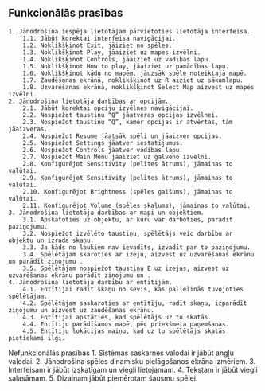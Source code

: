 ## Funkcionālās prasības
    1. Jānodrošina iespēja lietotājam pārvietoties lietotāja interfeisa. 
        1.1. Jābūt korektai interfeisa navigācijai.
        1.2. Noklikšķinot Exit, jāiziet no spēles.
        1.3. Noklikšķinot Play, jāaiziet uz mapes izvēlni.
        1.4. Noklikšķinot Controls, jāaiziet uz vadības lapu.
        1.5. Noklikšķinot How to play, jāaiziet uz pamācības lapu.
        1.6. Noklikšķinot kādu no mapēm, jāuzsāk spēle noteiktajā mapē.
        1.7. Zaudēšanas ekrānā, noklikšķinot uz R aiziet uz sākumlapu.
        1.8. Uzvarēšanas ekrānā, noklikšķinot Select Map aizvest uz mapes izvēlni.
    2. Jānodrošina lietotāja darbības ar opcijām.
        2.1. Jābūt korektai opciju izvēlnes navigācijai.
        2.2. Nospiežot taustiņu “Q” jāatveras opcijas izvēlnei.
        2.3. Nospiežot taustiņu “Q”, kamēr opcijas ir atvērtas, tām jāaizveras.
        2.4. Nospiežot Resume jāatsāk spēli un jāaizver opcijas.
        2.5. Nospiežot Settings jāatver iestatījumus.
        2.6. Nospiežot Controls jāatver vadības lapu.
        2.7. Nospiežot Main Menu jāaiziet uz galveno izvēlni.
        2.8. Konfigurējot Sensitivity (pelītes ātrums), jāmainas to valūtai.
        2.9. Konfigurējot Sensitivity (pelītes ātrums), jāmainas to valūtai.
        2.10. Konfigurējot Brightness (spēles gaišums), jāmainas to valūtai.
        2.11. Konfigurējot Volume (spēles skaļums), jāmainas to valūtai.
    3. Jānodrošina lietotāja darbības ar mapi un objektiem.
        3.1. Apskatoties uz objektu, ar kuru var darboties, parādīt paziņojumu.
        3.2. Nospiežot izvēlēto taustiņu, spēlētājs veic darbību ar objektu un izrada skaņu.
        3.3. Ja kāds no laukiem nav ievadīts, izvadīt par to paziņojumu.
        3.4. Spēlētājam skaroties ar izeju, aizvest uz uzvarēšanas ekrānu un parādīt ziņojumu .
        3.5. Spēlētājam nospiežot taustiņu E uz izejas, aizvest uz uzvarēšanas ekrānu parādīt ziņojumu un .
    4. Jānodrošina lietotāja darbību ar entītijām.
        4.1. Entītijai radīt skaņu no sevis, kas palielinās tuvojoties spēlētājam.
        4.2. Spēlētājam saskaroties ar entītīju, radīt skaņu, izparādīt ziņojumu un aizvest uz zaudēšanas ekrānu.
        4.3. Entītijai apstāties, kad spēlētājs uz to skatās.
        4.4. Entītiju parādīšanos mapē, pēc priekšmeta paņemšanas.
        4.5. Entītiju lokācijas maiņu, kad uz to spēlētājs skatās pietiekami ilgi.

Nefunkcionālās prasības
    1. Sistēmas saskarnes valodai ir jābūt angļu valodai.
    2. Jānodrošina spēles dinamisku pielāgošanos ekrāna izmēriem.
    3. Interfeisam ir jābūt izskatīgam un viegli lietojamam.
    4. Tekstam ir jābūt viegli salasāmam.
    5. Dizainam jābūt piemērotam šausmu spēlei.
